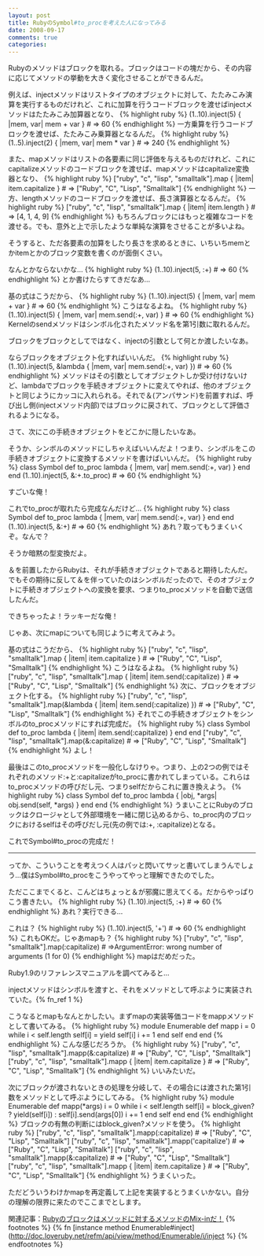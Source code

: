 ```yaml
---
layout: post
title: RubyのSymbol#to_procを考えた人になってみる
date: 2008-09-17
comments: true
categories:
---
```


Rubyのメソッドはブロックを取れる。ブロックはコードの塊だから、その内容に応じてメソッドの挙動を大きく変化させることができるんだ。

例えば、injectメソッドはリストタイプのオブジェクトに対して、たたみこみ演算を実行するものだけれど、これに加算を行うコードブロックを渡せばinjectメソッドはたたみこみ加算器となり、
{% highlight ruby %}
  (1..10).inject(5) { |mem, var| mem + var } # => 60
{% endhighlight %}
一方乗算を行うコードブロックを渡せば、たたみこみ乗算器となるんだ。
{% highlight ruby %}
  (1..5).inject(2) { |mem, var| mem * var } # => 240
{% endhighlight %}

また、mapメソッドはリストの各要素に同じ評価を与えるものだけれど、これにcapitalizeメソッドのコードブロックを渡せば、mapメソッドはcapitalize変換器となり、
{% highlight ruby %}
   ["ruby", "c", "lisp", "smalltalk"].map { |item| item.capitalize }      # => ["Ruby", "C", "Lisp", "Smalltalk"]
{% endhighlight %}
一方、lengthメソッドのコードブロックを渡せば、長さ演算器となるんだ。
{% highlight ruby %}
   ["ruby", "c", "lisp", "smalltalk"].map { |item| item.length }       # => [4, 1, 4, 9]
{% endhighlight %}
もちろんブロックにはもっと複雑なコードを渡せる。でも、意外と上で示したような単純な演算をさせることが多いよね。

そうすると、ただ各要素の加算をしたり長さを求めるときに、いちいちmemとかitemとかのブロック変数を書くのが面倒くさい。

なんとかならないかな…
{% highlight ruby %}
  (1..10).inject(5, :+) # => 60
{% endhighlight %}
とか書けたらすてきだなあ…

基の式はこうだから、
{% highlight ruby %}
  (1..10).inject(5) { |mem, var| mem + var } # => 60
{% endhighlight %}
こうはなるよね。
{% highlight ruby %}
  (1..10).inject(5) { |mem, var| mem.send(:+, var) } # => 60
{% endhighlight %}
Kernelのsendメソッドはシンボル化されたメソッド名を第1引数に取れるんだ。

ブロックをブロックとしてではなく、injectの引数として何とか渡したいなあ。

ならブロックをオブジェクト化すればいいんだ。
{% highlight ruby %}
  (1..10).inject(5, &lambda { |mem, var| mem.send(:+, var) }) # => 60
{% endhighlight %}
メソッドはその引数としてオブジェクトしか受け付けないけど、lambdaでブロックを手続きオブジェクトに変えてやれば、他のオブジェクトと同じようにカッコに入れられる。それで＆(アンパサンド)を前置すれば、呼び出し側(injectメソッド内部)ではブロックに戻されて、ブロックとして評価されるようになる。

さて、次にこの手続きオブジェクトをどこかに隠したいなあ。

そうか、シンボルのメソッドにしちゃえばいいんだよ！つまり、シンボルをこの手続きオブジェクトに変換するメソッドを書けばいいんだ。
{% highlight ruby %}
  class Symbol
    def to_proc
      lambda { |mem, var| mem.send(:+, var) }
    end
  end
  (1..10).inject(5, &:+.to_proc) # => 60
{% endhighlight %}

すごいな俺！

これでto_procが取れたら完成なんだけど…
{% highlight ruby %}
  class Symbol
    def to_proc
      lambda { |mem, var| mem.send(:+, var) }
    end
  end
  (1..10).inject(5, &:+) # => 60
{% endhighlight %}
あれ？取ってもうまくいくぞ。なんで？

そうか暗黙の型変換だよ。

＆を前置したからRubyは、それが手続きオブジェクトであると期待したんだ。でもその期待に反して＆を伴っていたのはシンボルだったので、そのオブジェクトに手続きオブジェクトへの変換を要求、つまりto_procメソッドを自動で送信したんだ。

できちゃったよ！ラッキーだな俺！

じゃあ、次にmapについても同じように考えてみよう。

基の式はこうだから、
{% highlight ruby %}
   ["ruby", "c", "lisp", "smalltalk"].map { |item| item.capitalize }
            # => ["Ruby", "C", "Lisp", "Smalltalk"]
{% endhighlight %}
こうはなるよね。
{% highlight ruby %}
   ["ruby", "c", "lisp", "smalltalk"].map { |item| item.send(:capitalize) }
            # => ["Ruby", "C", "Lisp", "Smalltalk"]
{% endhighlight %}
次に、ブロックをオブジェクト化する。
{% highlight ruby %}
   ["ruby", "c", "lisp", "smalltalk"].map(&lambda { |item| item.send(:capitalize) })
            # => ["Ruby", "C", "Lisp", "Smalltalk"]
{% endhighlight %}
それでこの手続きオブジェクトをシンボルのto_procメソッドにすれば完成だ。
{% highlight ruby %}
  class Symbol
    def to_proc
      lambda { |item| item.send(:capitalize) }
    end
  end
   ["ruby", "c", "lisp", "smalltalk"].map(&:capitalize)
            # => ["Ruby", "C", "Lisp", "Smalltalk"]
{% endhighlight %}
よし！

最後はこのto_procメソッドを一般化しなけりゃ。つまり、上の2つの例ではそれぞれのメソッド:+と:capitalizeがto_procに書かれてしまっている。これらはto_procメソッドの呼びだし元、つまりselfだからこれに置き換えよう。
{% highlight ruby %}
  class Symbol
    def to_proc
      lambda { |obj, *args| obj.send(self, *args) }
    end
  end
{% endhighlight %}
うまいことにRubyのブロックはクロージャとして外部環境を一緒に閉じ込めるから、to_proc内のブロックにおけるselfはその呼びだし元(先の例では:+, :capitalize)となる。

これでSymbol#to_procの完成だ！

----------------------------------------------------------------
ってか、こういうことを考えつく人はパッと閃いてサッと書いてしまうんでしょう…僕はSymbol#to_procをこうやってやっと理解できたのでした。

ただここまでくると、こんどはちょっと＆が邪魔に思えてくる。だからやっぱりこう書きたい。
{% highlight ruby %}
  (1..10).inject(5, :+) # => 60
{% endhighlight %}
あれ？実行できる…

これは？
{% highlight ruby %}
  (1..10).inject(5, '+') # => 60
{% endhighlight %}
これもOKだ。じゃあmapも？
{% highlight ruby %}
  ["ruby", "c", "lisp", "smalltalk"].map(:capitalize)
        # =>ArgumentError: wrong number of arguments (1 for 0)
{% endhighlight %}
mapはだめだった。

Ruby1.9のリファレンスマニュアルを調べてみると…

injectメソッドはシンボルを渡すと、それをメソッドとして呼ぶように実装されていた。{% fn_ref 1 %}

こうなるとmapもなんとかしたい。まずmapの実装等価コードをmappメソッドとして書いてみる。
{% highlight ruby %}
  module Enumerable
    def mapp
      i = 0
      while i < self.length
        self[i] = yield self[i]
        i += 1
      end
      self
    end
  end
{% endhighlight %}
こんな感じだろうか。
{% highlight ruby %}
  ["ruby", "c", "lisp", "smalltalk"].mapp(&:capitalize)
            # => ["Ruby", "C", "Lisp", "Smalltalk"]
  ["ruby", "c", "lisp", "smalltalk"].mapp { |item| item.capitalize }
           # => ["Ruby", "C", "Lisp", "Smalltalk"]
{% endhighlight %}
いいみたいだ。

次にブロックが渡されないときの処理を分岐して、その場合には渡された第1引数をメソッドとして呼ぶようにしてみる。
{% highlight ruby %}
  module Enumerable
    def mapp(*args)
      i = 0
      while i < self.length
        self[i] = block_given? ? yield(self[i]) : self[i].send(args[0])
        i += 1
      end
      self
    end
  end
{% endhighlight %}
ブロックの有無の判断にはblock_given?メソッドを使う。
{% highlight ruby %}
  ["ruby", "c", "lisp", "smalltalk"].mapp(:capitalize)
                # => ["Ruby", "C", "Lisp", "Smalltalk"]
  ["ruby", "c", "lisp", "smalltalk"].mapp('capitalize')
               # => ["Ruby", "C", "Lisp", "Smalltalk"]
  ["ruby", "c", "lisp", "smalltalk"].mapp(&:capitalize)
               # => ["Ruby", "C", "Lisp", "Smalltalk"]
  ["ruby", "c", "lisp", "smalltalk"].mapp { |item| item.capitalize }
               # => ["Ruby", "C", "Lisp", "Smalltalk"]
{% endhighlight %}
うまくいった。

ただどういうわけかmapを再定義して上記を実装するとうまくいかない。自分の理解の限界に来たのでここまでとします。

関連記事：[Rubyのブロックはメソッドに対するメソッドのMix-inだ！](/2008/08/09/Ruby-Mix-in/)
{% footnotes %}
   {% fn [instance method Enumerable#inject](http://doc.loveruby.net/refm/api/view/method/Enumerable/i/inject %}
{% endfootnotes %}
